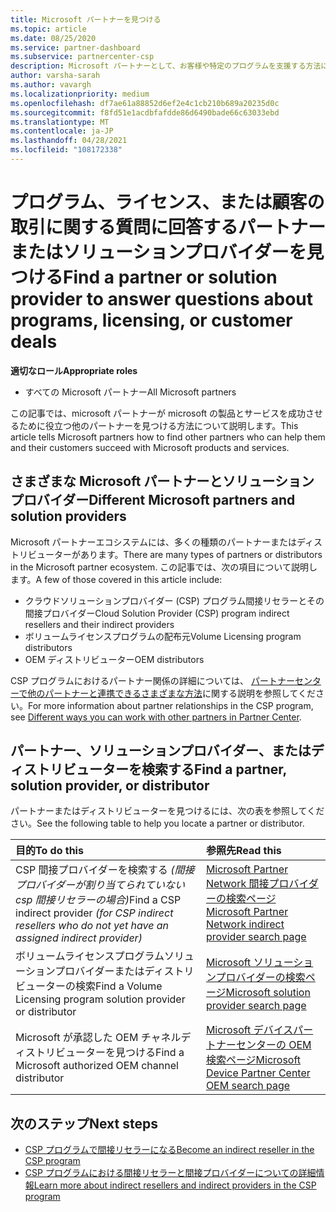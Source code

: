 ```yaml
---
title: Microsoft パートナーを見つける
ms.topic: article
ms.date: 08/25/2020
ms.service: partner-dashboard
ms.subservice: partnercenter-csp
description: Microsoft パートナーとして、お客様や特定のプログラムを支援する方法について質問がある場合があります。 支援を受ける他のパートナーを検索します。
author: varsha-sarah
ms.author: vavargh
ms.localizationpriority: medium
ms.openlocfilehash: df7ae61a88852d6ef2e4c1cb210b689a20235d0c
ms.sourcegitcommit: f8fd51e1acdbfafdde86d6490bade66c63033ebd
ms.translationtype: MT
ms.contentlocale: ja-JP
ms.lasthandoff: 04/28/2021
ms.locfileid: "108172338"
---
```

# <a name="find-a-partner-or-solution-provider-to-answer-questions-about-programs-licensing-or-customer-deals"></a><span data-ttu-id="52a58-104">プログラム、ライセンス、または顧客の取引に関する質問に回答するパートナーまたはソリューションプロバイダーを見つける</span><span class="sxs-lookup"><span data-stu-id="52a58-104">Find a partner or solution provider to answer questions about programs, licensing, or customer deals</span></span> 

<span data-ttu-id="52a58-105">**適切なロール**</span><span class="sxs-lookup"><span data-stu-id="52a58-105">**Appropriate roles**</span></span>

- <span data-ttu-id="52a58-106">すべての Microsoft パートナー</span><span class="sxs-lookup"><span data-stu-id="52a58-106">All Microsoft partners</span></span>

<span data-ttu-id="52a58-107">この記事では、microsoft パートナーが microsoft の製品とサービスを成功させるために役立つ他のパートナーを見つける方法について説明します。</span><span class="sxs-lookup"><span data-stu-id="52a58-107">This article tells Microsoft partners how to find other partners who can help them and their customers succeed with Microsoft products and services.</span></span>

## <a name="different-microsoft-partners-and-solution-providers"></a><span data-ttu-id="52a58-108">さまざまな Microsoft パートナーとソリューションプロバイダー</span><span class="sxs-lookup"><span data-stu-id="52a58-108">Different Microsoft partners and solution providers</span></span>

<span data-ttu-id="52a58-109">Microsoft パートナーエコシステムには、多くの種類のパートナーまたはディストリビューターがあります。</span><span class="sxs-lookup"><span data-stu-id="52a58-109">There are many types of partners or distributors in the Microsoft partner ecosystem.</span></span> <span data-ttu-id="52a58-110">この記事では、次の項目について説明します。</span><span class="sxs-lookup"><span data-stu-id="52a58-110">A few of those covered in this article include:</span></span>

- <span data-ttu-id="52a58-111">クラウドソリューションプロバイダー (CSP) プログラム間接リセラーとその間接プロバイダー</span><span class="sxs-lookup"><span data-stu-id="52a58-111">Cloud Solution Provider (CSP) program indirect resellers and their indirect providers</span></span>
- <span data-ttu-id="52a58-112">ボリュームライセンスプログラムの配布元</span><span class="sxs-lookup"><span data-stu-id="52a58-112">Volume Licensing program distributors</span></span>
- <span data-ttu-id="52a58-113">OEM ディストリビューター</span><span class="sxs-lookup"><span data-stu-id="52a58-113">OEM distributors</span></span>

<span data-ttu-id="52a58-114">CSP プログラムにおけるパートナー関係の詳細については、 [パートナーセンターで他のパートナーと連携できるさまざまな方法](work-with-other-partners.md)に関する説明を参照してください。</span><span class="sxs-lookup"><span data-stu-id="52a58-114">For more information about partner relationships in the CSP program, see [Different ways you can work with other partners in Partner Center](work-with-other-partners.md).</span></span>

## <a name="find-a-partner-solution-provider-or-distributor"></a><span data-ttu-id="52a58-115">パートナー、ソリューションプロバイダー、またはディストリビューターを検索する</span><span class="sxs-lookup"><span data-stu-id="52a58-115">Find a partner, solution provider, or distributor</span></span>

<span data-ttu-id="52a58-116">パートナーまたはディストリビューターを見つけるには、次の表を参照してください。</span><span class="sxs-lookup"><span data-stu-id="52a58-116">See the following table to help you locate a partner or distributor.</span></span>

|<span data-ttu-id="52a58-117">目的</span><span class="sxs-lookup"><span data-stu-id="52a58-117">To do this</span></span>  | <span data-ttu-id="52a58-118">参照先</span><span class="sxs-lookup"><span data-stu-id="52a58-118">Read this</span></span>  |
|:------------------|:--------------- |
|<span data-ttu-id="52a58-119">CSP 間接プロバイダーを検索する *(間接プロバイダーが割り当てられていない csp 間接リセラーの場合)*</span><span class="sxs-lookup"><span data-stu-id="52a58-119">Find a CSP indirect provider *(for CSP indirect resellers who do not yet have an assigned indirect provider)*</span></span> | [<span data-ttu-id="52a58-120">Microsoft Partner Network 間接プロバイダーの検索ページ</span><span class="sxs-lookup"><span data-stu-id="52a58-120">Microsoft Partner Network indirect provider search page</span></span>](https://partner.microsoft.com/membership/cloud-solution-provider/find-a-provider)  |
|<span data-ttu-id="52a58-121">ボリュームライセンスプログラムソリューションプロバイダーまたはディストリビューターの検索</span><span class="sxs-lookup"><span data-stu-id="52a58-121">Find a Volume Licensing program solution provider or distributor</span></span>  | [<span data-ttu-id="52a58-122">Microsoft ソリューションプロバイダーの検索ページ</span><span class="sxs-lookup"><span data-stu-id="52a58-122">Microsoft solution provider search page</span></span>](https://www.microsoft.com/solution-providers/home)  |
|<span data-ttu-id="52a58-123">Microsoft が承認した OEM チャネルディストリビューターを見つける</span><span class="sxs-lookup"><span data-stu-id="52a58-123">Find a Microsoft authorized OEM channel distributor</span></span>  | [<span data-ttu-id="52a58-124">Microsoft デバイスパートナーセンターの OEM 検索ページ</span><span class="sxs-lookup"><span data-stu-id="52a58-124">Microsoft Device Partner Center OEM search page</span></span>](https://devicepartner.microsoft.com/connect/distributor)  |

## <a name="next-steps"></a><span data-ttu-id="52a58-125">次のステップ</span><span class="sxs-lookup"><span data-stu-id="52a58-125">Next steps</span></span>

- [<span data-ttu-id="52a58-126">CSP プログラムで間接リセラーになる</span><span class="sxs-lookup"><span data-stu-id="52a58-126">Become an indirect reseller in the CSP program</span></span>](https://partner.microsoft.com/licensing)
- [<span data-ttu-id="52a58-127">CSP プログラムにおける間接リセラーと間接プロバイダーについての詳細情報</span><span class="sxs-lookup"><span data-stu-id="52a58-127">Learn more about indirect resellers and indirect providers in the CSP program</span></span>](work-with-other-partners.md)